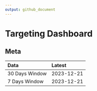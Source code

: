 ```yaml
---
output: github_document
---
```


# Targeting Dashboard



## Meta


|Data           |Latest     |
|:--------------|:----------|
|30 Days Window |2023-12-21 |
|7 Days Window  |2023-12-21 |
